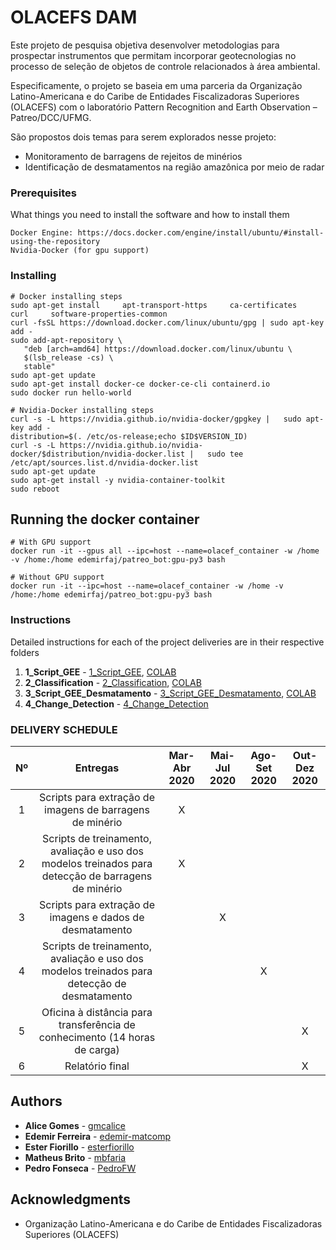 # OLACEFS DAM

Este projeto de pesquisa objetiva desenvolver metodologias para prospectar instrumentos que permitam incorporar geotecnologias no processo de seleção de objetos de controle relacionados à área ambiental.

Especificamente, o projeto se baseia em uma parceria da Organização Latino-Americana e do Caribe de Entidades Fiscalizadoras Superiores (OLACEFS) com o laboratório Pattern Recognition and Earth Observation – Patreo/DCC/UFMG.

São propostos dois temas para serem explorados nesse projeto:
  * Monitoramento de barragens de rejeitos de minérios
  * Identificação de desmatamentos na região amazônica por meio de radar


### Prerequisites

What things you need to install the software and how to install them

```
Docker Engine: https://docs.docker.com/engine/install/ubuntu/#install-using-the-repository
Nvidia-Docker (for gpu support)
```

### Installing

```
# Docker installing steps
sudo apt-get install     apt-transport-https     ca-certificates     curl     software-properties-common
curl -fsSL https://download.docker.com/linux/ubuntu/gpg | sudo apt-key add -
sudo add-apt-repository \
   "deb [arch=amd64] https://download.docker.com/linux/ubuntu \
   $(lsb_release -cs) \
   stable"
sudo apt-get update
sudo apt-get install docker-ce docker-ce-cli containerd.io
sudo docker run hello-world

# Nvidia-Docker installing steps
curl -s -L https://nvidia.github.io/nvidia-docker/gpgkey |   sudo apt-key add -
distribution=$(. /etc/os-release;echo $ID$VERSION_ID)
curl -s -L https://nvidia.github.io/nvidia-docker/$distribution/nvidia-docker.list |   sudo tee /etc/apt/sources.list.d/nvidia-docker.list
sudo apt-get update
sudo apt-get install -y nvidia-container-toolkit
sudo reboot
```

## Running the docker container

```
# With GPU support
docker run -it --gpus all --ipc=host --name=olacef_container -w /home -v /home:/home edemirfaj/patreo_bot:gpu-py3 bash

# Without GPU support
docker run -it --ipc=host --name=olacef_container -w /home -v /home:/home edemirfaj/patreo_bot:gpu-py3 bash
```

### Instructions

Detailed instructions for each of the project deliveries are in their respective folders
              
1. **1_Script_GEE** - [1_Script_GEE](https://github.com/edemir-matcomp/OLACEFS_DAM/tree/master/1_Script_GEE), [COLAB](https://colab.research.google.com/drive/1exOeSfbCkI0fIIj7hMdhyeY2A3qOiiSd)
2. **2_Classification** - [2_Classification](https://github.com/edemir-matcomp/OLACEFS_DAM/tree/master/2_Classification), [COLAB](https://colab.research.google.com/drive/1bdbsm5XSFl7y13JtAyu20-_wKTfDnqPG)
3. **3_Script_GEE_Desmatamento** - [3_Script_GEE_Desmatamento](https://github.com/edemir-matcomp/OLACEFS_DAM/tree/master/3_Script_GEE_Desmatamento), [COLAB](https://colab.research.google.com/drive/1gUg_rQLjoGIvsHHUu8LwdGkM0gf0uljo?usp=sharing)
4. **4_Change_Detection** - [4_Change_Detection](https://github.com/edemir-matcomp/OLACEFS_DAM/blob/master/4_Change_Detection/README.md)

### DELIVERY SCHEDULE

| Nº  | Entregas  | Mar-Abr 2020 | Mai-Jul 2020 | Ago-Set 2020 | Out-Dez 2020 
| :------------: |:---------------:| :-----:| :---------------:| :---------------:| :---------------: |
| 1 | Scripts para extração de imagens de barragens de minério | X |  |  |  |
| 2 | Scripts de treinamento, avaliação e uso dos modelos treinados para detecção de barragens de minério | X |  |  |  |
| 3 | Scripts para extração de imagens e dados de desmatamento |  | X |  |  |
| 4 | Scripts de treinamento, avaliação e uso dos modelos treinados para detecção de desmatamento |  |  | X |  |
| 5 | Oficina à distância para transferência de conhecimento  (14 horas de carga) |  |  |  | X |
| 6 | Relatório final |  |  |  | X |

## Authors

* **Alice Gomes** - [gmcalice](https://github.com/gmcalice)
* **Edemir Ferreira** - [edemir-matcomp](https://github.com/edemir-matcomp)
* **Ester Fiorillo** - [esterfiorillo](https://github.com/esterfiorillo)
* **Matheus Brito** - [mbfaria](https://github.com/mbfaria)
* **Pedro Fonseca** - [PedroFW](https://github.com/PedroFW)


## Acknowledgments

* Organização Latino-Americana e do Caribe de Entidades Fiscalizadoras Superiores (OLACEFS)


